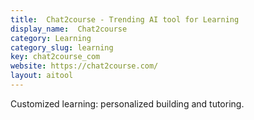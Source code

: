 ```yaml
---
title:  Chat2course - Trending AI tool for Learning
display_name:  Chat2course
category: Learning
category_slug: learning
key: chat2course_com
website: https://chat2course.com/
layout: aitool
---
```


Customized learning: personalized building and tutoring.
